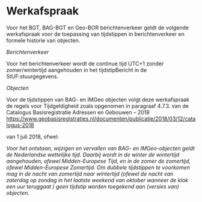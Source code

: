 Werkafspraak
============

Voor het BGT, BAG-BGT en Geo-BOR berichtenverkeer geldt de volgende werkafspraak
voor de toepassing van tijdstippen in berichtenverkeer en formele historie van
objecten.

*Berichtenverkeer*

Voor het berichtenverkeer wordt de continue tijd UTC+1 zonder zomer/wintertijd
aangehouden in het tijdstipBericht in de StUF:stuurgegevens.

*Objecten*

Voor de tijdstippen van BAG- en IMGeo objecten volgt deze werkafspraak de regels
voor Tijdgeldigheid zoals opgenomen in paragraaf 4.7.3. van de Catalogus
Basisregistratie Adressen en Gebouwen – 2018
<https://www.geobasisregistraties.nl/documenten/publicatie/2018/03/12/catalogus-2018>

van 1 juli 2018, ofwel:

*Voor het ontstaan, wijzigen en vervallen van BAG- en IMGeo-objecten geldt de
Nederlandse wettelijke tijd. Daarbij wordt in de winter de wintertijd
aangehouden, ofewel Midden-Europese Tijd, en in de zomer de zomertijd, ofewel
Midden-Europese Zomertijd. Om dubbele tijdstippen te voorkomen mag in de nacht
van zomertijd naar wintertijd (ofewel de nacht van zaterdag op zondag in het
laatste weekend van oktober wanneer de klok een uur teruggaat ) geen tijdstip
worden toegekend aan (versies van) objecten.*
